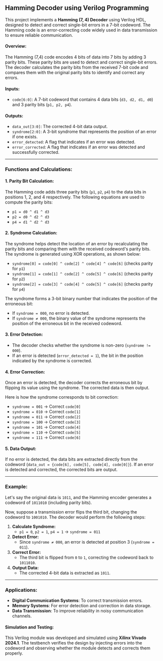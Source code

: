 ## Hamming Decoder using Verilog Programming

This project implements a **Hamming (7, 4) Decoder** using Verilog HDL, designed to detect and correct single-bit errors in a 7-bit codeword. The Hamming code is an error-correcting code widely used in data transmission to ensure reliable communication.

#### **Overview:**
The Hamming (7,4) code encodes 4 bits of data into 7 bits by adding 3 parity bits. These parity bits are used to detect and correct single-bit errors. The decoder calculates the parity bits from the received 7-bit code and compares them with the original parity bits to identify and correct any errors.

#### **Inputs:**
- `code[6:0]`: A 7-bit codeword that contains 4 data bits (`d3, d2, d1, d0`) and 3 parity bits (`p1, p2, p4`).

#### **Outputs:**
- `data_out[3:0]`: The corrected 4-bit data output.
- `syndrome[2:0]`: A 3-bit syndrome that represents the position of an error if one exists.
- `error_detected`: A flag that indicates if an error was detected.
- `error_corrected`: A flag that indicates if an error was detected and successfully corrected.

---

### **Functions and Calculations:**

#### **1. Parity Bit Calculation:**
The Hamming code adds three parity bits (`p1`, `p2`, `p4`) to the data bits in positions 1, 2, and 4 respectively. The following equations are used to compute the parity bits:

- `p1 = d0 ^ d1 ^ d3`  
- `p2 = d0 ^ d2 ^ d3`  
- `p4 = d1 ^ d2 ^ d3`

#### **2. Syndrome Calculation:**
The syndrome helps detect the location of an error by recalculating the parity bits and comparing them with the received codeword's parity bits. The syndrome is generated using XOR operations, as shown below:

- `syndrome[0] = code[0] ^ code[2] ^ code[4] ^ code[6]` (checks parity for `p1`)
- `syndrome[1] = code[1] ^ code[2] ^ code[5] ^ code[6]` (checks parity for `p2`)
- `syndrome[2] = code[3] ^ code[4] ^ code[5] ^ code[6]` (checks parity for `p4`)

The syndrome forms a 3-bit binary number that indicates the position of the erroneous bit:
- If `syndrome = 000`, no error is detected.
- If `syndrome ≠ 000`, the binary value of the syndrome represents the position of the erroneous bit in the received codeword.

#### **3. Error Detection:**
- The decoder checks whether the syndrome is non-zero (`syndrome != 000`).
- If an error is detected (`error_detected = 1`), the bit in the position indicated by the syndrome is corrected.

#### **4. Error Correction:**
Once an error is detected, the decoder corrects the erroneous bit by flipping its value using the syndrome. The corrected data is then output.

Here is how the syndrome corresponds to bit correction:
- `syndrome = 001` → Correct `code[0]`
- `syndrome = 010` → Correct `code[1]`
- `syndrome = 011` → Correct `code[2]`
- `syndrome = 100` → Correct `code[3]`
- `syndrome = 101` → Correct `code[4]`
- `syndrome = 110` → Correct `code[5]`
- `syndrome = 111` → Correct `code[6]`

#### **5. Data Output:**
If no error is detected, the data bits are extracted directly from the codeword (`data_out = {code[6], code[5], code[4], code[0]}`). If an error is detected and corrected, the corrected bits are output.

---

### **Example:**

Let's say the original data is `1011`, and the Hamming encoder generates a codeword of `1011010` (including parity bits).

Now, suppose a transmission error flips the third bit, changing the codeword to `1001010`. The decoder would perform the following steps:
1. **Calculate Syndrome:**
   - `p1 = 0`, `p2 = 1`, `p4 = 1` → `syndrome = 011`
2. **Detect Error:**
   - Since `syndrome ≠ 000`, an error is detected at position 3 (`syndrome = 011`).
3. **Correct Error:**
   - The third bit is flipped from `0` to `1`, correcting the codeword back to `1011010`.
4. **Output Data:**
   - The corrected 4-bit data is extracted as `1011`.

---

### **Applications:**
- **Digital Communication Systems**: To correct transmission errors.
- **Memory Systems**: For error detection and correction in data storage.
- **Data Transmission**: To improve reliability in noisy communication channels.

#### **Simulation and Testing:**
This Verilog module was developed and simulated using **Xilinx Vivado 2024.1**. The testbench verifies the design by injecting errors into the codeword and observing whether the module detects and corrects them properly.
